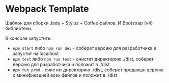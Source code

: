 # Webpack Template

Шаблон для сборки Jade + Stylus + Coffee файлов. И Bootstrap (v4) библиотеки.

В консоле запустить:
- `npm start` либо `npm run dev` - соберет версию для разработчика и запустит на localhost
- `npm test` либо `npm run test` - очистит директорию ./dist, соберет версию для разработчика и положит в ./dist
- `npm run prod` - очистит директорию ./dist, соберет продакшн версию с минификацией всех файлов и положит в ./dist
